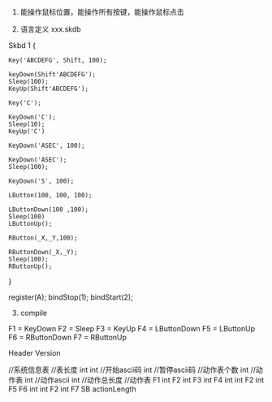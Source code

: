 1. 能操作鼠标位置，能操作所有按键，能操作鼠标点击

2. 语言定义 xxx.skdb

Skbd 1 {

    Key('ABCDEFG', Shift, 100);

    keyDown(Shift'ABCDEFG');
    Sleep(100);
    KeyUp(Shift'ABCDEFG');

    Key('C');

    KeyDown('C');
    Sleep(10);
    KeyUp('C')

    KeyDown('ASEC', 100);

    KeyDown('ASEC');
    Sleep(100);

    KeyDown('S', 100);

    LButton(100, 100, 100);

    LButtonDown(100 ,100);
    Sleep(100)
    LButtonUp();

    RButton(_X,_Y,100);

    RButtonDown(_X,_Y);
    Sleep(100);
    RButtonUp();
}

register(A);
bindStop(1);
bindStart(2);


3. compile

F1 = KeyDown
F2 = Sleep
F3 = KeyUp
F4 = LButtonDown
F5 = LButtonUp
F6 = RButtonDown
F7 = RButtonUp


Header Version

//系统信息表
//表长度
int 
int //开始ascii码
int //暂停ascii码
//动作表个数
int
//动作表
int //动作ascii
int //动作总长度
//动作表
F1 int
F2 int
F3 int
F4 int int
F2 int
F5
F6 int int
F2 int 
F7
SB actionLength

